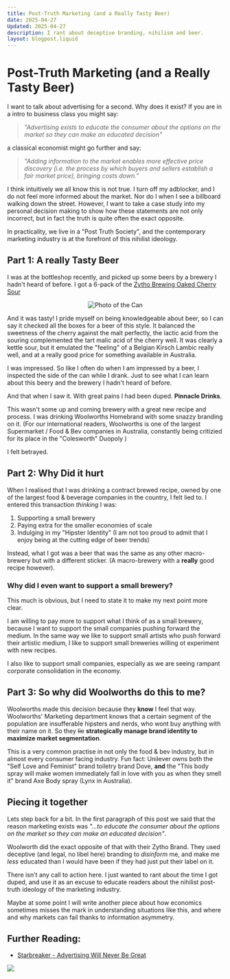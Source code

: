 ```yaml
---
title: Post-Truth Marketing (and a Really Tasty Beer)
date: 2025-04-27
Updated: 2025-04-27
description: I rant about deceptive branding, nihilism and beer.
layout: blogpost.liquid
---
```


# Post-Truth Marketing (and a Really Tasty Beer)

I want to talk about advertising for a second. Why does it exist? If you are in a intro to business class you might say:

> *"Advertising exists to educate the consumer about the options on the market so they can make an educated decision"* 

a classical economist might go further and say:

> *"Adding information to the market enables more effective price discovery (i.e. the process by which buyers and sellers establish a fair market price), bringing costs down.”*

I think intuitively we all know this is not true. I turn off my adblocker, and I do not feel more informed about the market. Nor do I when I see a billboard walking down the street. However, I want to take a case study into my personal decision making to show how these statements are not only incorrect, but in fact the truth is quite often the exact opposite.

In practicality, we live in a "Post Truth Society", and the contemporary marketing industry is at the forefront of this nihilist ideology.

## Part 1: A really Tasty Beer

I was at the bottleshop recently, and picked up some beers by a brewery I hadn't heard of before. I got a 6-pack of the [Zytho Brewing Oaked Cherry Sour](https://untappd.com/b/zytho-brewing-oaked-cherry-sour/5164674)

<div style="text-align: center;">
  <img src="/Assets/ZythoBeer.png" alt="Photo of the Can">
</div>


And it was tasty! I pride myself on being knowledgeable about beer, so I can say it checked all the boxes for a beer of this style. It balanced the sweetness of the cherry against the malt perfectly, the lactic acid from the souring complemented the tart malic acid of the cherry well. It was clearly a kettle sour, but it emulated the "feeling" of a Belgian Kirsch Lambic really well, and at a really good price for something available in Australia. 

I was impressed. So like I often do when I am impressed by a beer, I inspected the side of the can while I drank. Just to see what I can learn about this beery and the brewery I hadn't heard of before. 

And that when I saw it. With great pains I had been duped. **Pinnacle Drinks**. 

This wasn't some up and coming brewery with a great new recipe and process. I was drinking Woolworths Homebrand with some snazzy branding on it. (For our international readers, Woolworths is one of the largest Supermarket / Food & Bev companies in Australia, constantly being critizied for its place in the "Colesworth" Duopoly ) 

I felt betrayed. 

## Part 2: Why Did it hurt

When I realised that I was drinking a contract brewed recipe, owned by one of the largest food & beverage companies in the country, I felt lied to. I entered this transaction *thinking* I was:

1. Supporting a small brewery
2. Paying extra for the smaller economies of scale
3. Indulging in my "Hipster Identity" (I am not too proud to admit that I enjoy being at the cutting edge of beer trends)

Instead, what I got was a beer that was the same as any other macro-brewery but with a different sticker. (A macro-brewery with a **really** good recipe however).

### Why did I even **want** to support a small brewery?

This much is obvious, but I need to state it to make my next point more clear. 

I am willing to pay more to support what I think of as a small brewery, because I want to support the small companies pushing forward the medium. In the same way we like to support small artists who push forward their artistic medium, I like to support small breweries willing ot experiment with new recipes. 

I also like to support small companies, especially as we are seeing rampant corporate consolidation in the economy. 

## Part 3: So why did Woolworths do this to me?

Woolworths made this decision because they **know** I feel that way. Woolworths' Marketing department knows that a certain segment of the population are insufferable hipsters and nerds, who wont buy anything with their name on it. So they ~~lie~~ **strategically manage brand identity to maximize market segmentation**.

This is a very common practise in not only the food & bev industry, but in almost every consumer facing industry. Fun fact: Unilever owns both the "Self Love and Feminist" brand toiletry brand Dove, **and** the "This body spray will make women immediately fall in love with you as when they smell it" brand Axe Body spray (Lynx in Australia). 

## Piecing it together

Lets step back for a bit. In the first paragraph of this post we said that the reason marketing exists was *"...to educate the consumer about the options on the market so they can make an educated decision"*. 

Woolworth did the exact opposite of that with their Zytho Brand. They used deceptive (and legal, no libel here) branding to *disinform* me, and make me *less* educated than I would have been if they had just put their label on it. 

There isn't any call to action here. I just wanted to rant about the time I got duped, and use it as an excuse to educate readers about the nihilist post-truth ideology of the marketing industry.

Maybe at some point I will write another piece about how economics sometimes misses the mark in understanding situations like this, and where and why markets can fail thanks to information asymmetry. 

## Further Reading:
 - [Starbreaker - Advertising Will Never Be Great](https://starbreaker.org/grimoire/entries/advertising-will-never-be-great/index.html) 

 ![](/Assets/Starbreaker.png)



